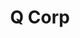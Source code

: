 ---
layout: work-alt
permalink: /project/qcorp
keyword: work-alt
title-long: Q Corp &amp; PCPCI
title: Q Corp
logo: /img/qcorp/qcorp-logo.png
logo-alt: Q Corp logo
hero: /img/qcorp/qcorp-hero.jpg
hero-alt: The fountain at Oregon's State Capital in Salem
funding: Oregon Health Care Quality Corporation (Q Corp)
year: 2011&ndash;2014
link: http://www.q-corp.org
link-2: http://pcpci.org
link-print: q-corp.org
link-print-2: pcpci.org
role-1: Brand Strategist
role-2: Information Architect
role-3: UX Designer
two-1: /img/qcorp/qcorp-desktop-2.png
two-1-alt: Q Corp home page on a desktop
bio-1: I was brought onto the Q Corp project in 2011 to help freshen up their brand and strengthen the brand relationships between&#58; Q Corp, PCPCI, and  the Partner for Quality Care initiatives.
bio-2: In addition to developing brand strategy to support all three brand&emdash;Q Corp, P4QC, and PCPCI&emdash;we extended this strategy to new Drupal sites and both online and print collateral. 
three: /img/qcorp/qcorp-desktop.png
three-alt: Q Corp home page on a desktop
colorClass: qcorp
---